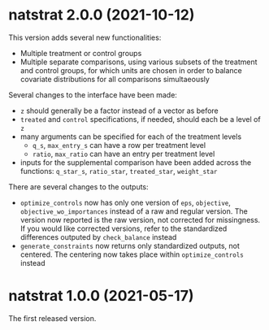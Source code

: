 # natstrat 2.0.0 (2021-10-12)

This version adds several new functionalities:
  * Multiple treatment or control groups
  * Multiple separate comparisons, using various subsets of the treatment and control groups,
  for which units are chosen in order to balance covariate distributions 
  for all comparisons simultaeously

Several changes to the interface have been made:

* `z` should generally be a factor instead of a vector as before
* `treated` and `control` specifications, if needed, should each be a level of `z`
* many arguments can be specified for each of the treatment levels
    * `q_s`, `max_entry_s` can have a row per treatment level
    * `ratio`, `max_ratio` can have an entry per treatment level
* inputs for the supplemental comparison have been added across the functions: `q_star_s`,
`ratio_star`, `treated_star`, `weight_star`
    
There are several changes to the outputs:

* `optimize_controls` now has only one version of `eps`, `objective`, `objective_wo_importances` 
instead of a raw and regular version. The version now reported is the raw version, not corrected
for missingness. If you would like corrected versions, refer to the standardized differences
outputed by `check_balance` instead
* `generate_constraints` now returns only standardized outputs, not centered. The centering
now takes place within `optimize_controls` instead



# natstrat 1.0.0 (2021-05-17)

The first released version.

